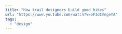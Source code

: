 ```yaml
---
title: "How trail designers build good hikes"
url: "https://www.youtube.com/watch?v=oFIdIVngeYA"
tags:
  - "design"
---
```

